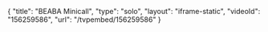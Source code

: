{
    "title": "BEABA Minicall",
    "type": "solo",
    "layout": "iframe-static",
    "videoId": "156259586",
    "url": "\/tvpembed\/156259586"
}